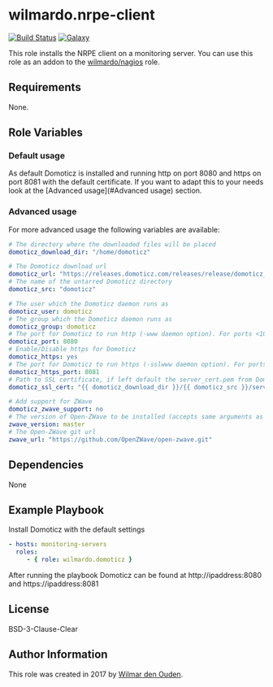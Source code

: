 # wilmardo.nrpe-client

[![Build Status](https://travis-ci.org/wilmardo/ansible-role-domoticz.svg?branch=master)](https://travis-ci.org/wilmardo/ansible-role-domoticz)
[![Galaxy](https://img.shields.io/badge/galaxy-wilmardo.domoticz-blue.svg)](https://galaxy.ansible.com/wilmardo/domoticz/)

This role installs the NRPE client on a monitoring server. You can use this role as an addon to the [wilmardo/nagios](https://galaxy.ansible.com/wilmardo/nagios/) role.

## Requirements

None.

## Role Variables

### Default usage

As default Domoticz is installed and running http on port 8080 and https on port 8081 with the default certificate. 
If you want to adapt this to your needs look at the [Advanced usage](#Advanced usage) section.

### Advanced usage

For more advanced usage the following variables are available:
```yaml
# The directory where the downloaded files will be placed
domoticz_download_dir: "/home/domoticz"

# The Domoticz download url
domoticz_url: "https://releases.domoticz.com/releases/release/domoticz_linux_x86_64.tgz"
# The name of the untarred Domoticz directory
domoticz_src: "domoticz"

# The user which the Domoticz daemon runs as
domoticz_user: domoticz
# The group which the Domoticz daemon runs as
domoticz_group: domoticz
# The port for Domoticz to run http (-www daemon option). For ports <1024 root privileges are required, better to setup a reverse proxy with for example Nginx
domoticz_port: 8080
# Enable/Disable https for Domoticz
domoticz_https: yes
# The port for Domoticz to run https (-sslwww daemon option). For ports <1024 root privileges are required, better to setup a reverse proxy with for example Nginx
domoticz_https_port: 8081
# Path to SSL certificate, if left default the server_cert.pem from Domoticz will be used (-sslcert daemon option)
domoticz_ssl_cert: "{{ domoticz_download_dir }}/{{ domoticz_src }}/server_cert.pem"

# Add support for ZWave
domoticz_zwave_support: no
# The version of Open-ZWave to be installed (accepts same arguments as version parameter of git module)
zwave_version: master
# The Open-ZWave git url
zwave_url: "https://github.com/OpenZWave/open-zwave.git"
```

## Dependencies

None

## Example Playbook

Install Domoticz with the default settings
```yaml
- hosts: monitoring-servers
  roles:
     - { role: wilmardo.domoticz }
```
After running the playbook Domoticz can be found at http://ipaddress:8080 and https://ipaddress:8081

## License

BSD-3-Clause-Clear

## Author Information

This role was created in 2017 by [Wilmar den Ouden](https://wilmardenouden.nl).
